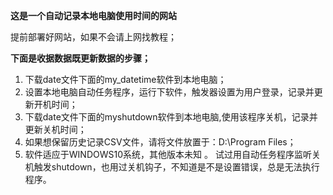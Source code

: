 **这是一个自动记录本地电脑使用时间的网站**  

提前部署好网站，如果不会请上网找教程；    


  **下面是收据数据既更新数据的步骤；**
1. 下载date文件下面的my_datetime软件到本地电脑；   
2. 设置本地电脑自动任务程序，运行下软件，触发器设置为用户登录，记录并更新开机时间；  
3. 下载date文件下面的myshutdown软件到本地电脑,使用该程序关机，记录并更新关机时间；  
4. 如果想保留历史记录CSV文件，请将文件放置于：D:\Program Files；  
5. 软件适应于WINDOWS10系统，其他版本未知 。
试过用自动任务程序监听关机触发shutdown，也用过关机钩子，不知道是不是设置错误，总是无法执行程序。


